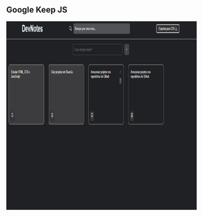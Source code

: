 ## Google Keep JS

<img src="https://github.com/HiranFerretiBaccos/Google-Keep-js/blob/main/readme2.png" height="500">
